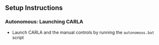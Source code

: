 ## Setup Instructions

### Autonomous: Launching CARLA

- Launch CARLA and the manual controls by running the `autonomous.bat` script
